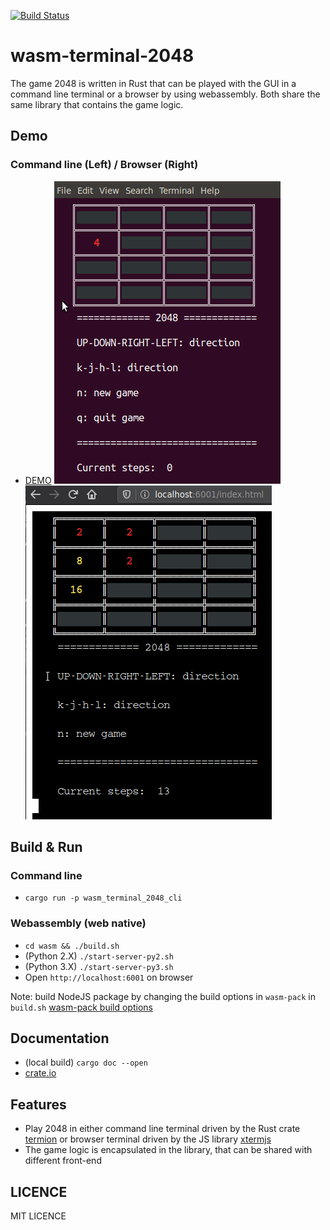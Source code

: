 [![Build Status](https://travis-ci.com/ryanpig/wasm_terminal_2048.svg?branch=main)](https://travis-ci.com/ryanpig/wasm_terminal_2048)

# wasm-terminal-2048
The game 2048 is written in Rust that can be played with the GUI in a command line terminal or a browser by using webassembly. Both share the same library that contains the game logic.  

## Demo 
### Command line (Left) / Browser (Right)
- [DEMO](https://wasm-terminal-2048.web.app/)
![command line demo](screenshots/cli-demo.gif) ![browser demo](screenshots/wasm-demo.gif)

## Build & Run
### Command line 
- `cargo run -p wasm_terminal_2048_cli`

### Webassembly (web native)
- `cd wasm && ./build.sh`
- (Python 2.X) `./start-server-py2.sh` 
- (Python 3.X) `./start-server-py3.sh` 
- Open `http://localhost:6001` on browser

Note: build NodeJS package by changing the build options in `wasm-pack` in `build.sh`
[wasm-pack build options](https://rustwasm.github.io/wasm-pack/book/commands/build.html)

## Documentation
- (local build) `cargo doc --open`
- [crate.io](https://docs.rs/wasm_terminal_2048)

## Features
- Play 2048 in either command line terminal driven by the Rust crate [termion](https://docs.rs/termion/1.5.5/termion/) or browser terminal driven by the JS library [xtermjs](https://xtermjs.org/)
- The game logic is encapsulated in the library, that can be shared with different front-end

## LICENCE
MIT LICENCE

